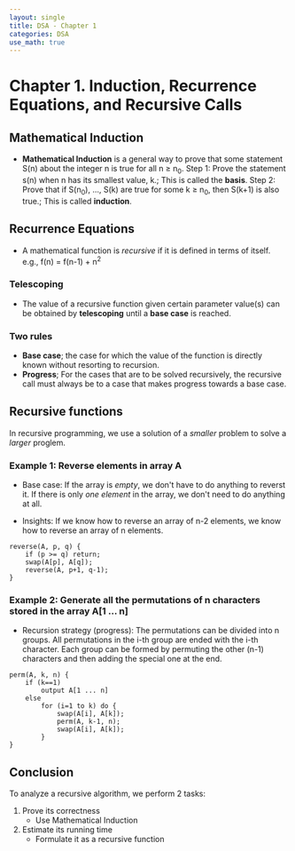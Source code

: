 ```yaml
---
layout: single
title: DSA - Chapter 1
categories: DSA
use_math: true
---
```


# Chapter 1. Induction, Recurrence Equations, and Recursive Calls

## Mathematical Induction

- **Mathematical Induction** is a general way to prove that some statement S(n) about the integer n is true for all n $\ge$ n<sub>0</sub>.
Step 1: Prove the statement s(n) when n has its smallest value, k.; This is called the **basis**.
Step 2: Prove that if S(n<sub>0</sub>), ..., S(k) are true for some k $\ge$ n<sub>0</sub>, then S(k+1) is also true.; This is called **induction**.

## Recurrence Equations

- A mathematical function is *recursive* if it is defined in terms of itself.
e.g., f(n) = f(n-1) + n<sup>2</sup>

### Telescoping
- The value of a recursive function given certain parameter value(s) can be obtained by **telescoping** until a **base case** is reached.

### Two rules
- **Base case**; the case for which the value of the function is directly known without resorting to recursion.
- **Progress**; For the cases that are to be solved recursively, the recursive call must always be to a case that makes progress towards a base case.

## Recursive functions
In recursive programming, we use a solution of a *smaller* problem to solve a *larger* proglem.

### Example 1: Reverse elements in array A
- Base case: If the array is *empty*, we don't have to do anything to reverst it.
             If there is only *one element* in the array, we don't need to do anything at all. 

- Insights: If we know how to reverse an array of n-2 elements, we know how to reverse an array of n elements.

```
reverse(A, p, q) {
    if (p >= q) return;
    swap(A[p], A[q]);
    reverse(A, p+1, q-1);
}
```

### Example 2: Generate all the permutations of n characters stored in the array A[1 ... n]
- Recursion strategy (progress): The permutations can be divided into n groups. All permutations in the i-th group are ended with the i-th character.
  Each group can be formed by permuting the other (n-1) characters and then adding the special one at the end.

```
perm(A, k, n) {
    if (k==1)
        output A[1 ... n]
    else
        for (i=1 to k) do {
            swap(A[i], A[k]);
            perm(A, k-1, n);
            swap(A[i], A[k]);
        }
}
```

## Conclusion
To analyze a recursive algorithm, we perform 2 tasks:
1. Prove its correctness
   - Use Mathematical Induction
2. Estimate its running time
   - Formulate it as a recursive function